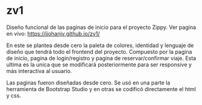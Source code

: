# zv1

Diseño funcional de las paginas de inicio para el proyecto Zippy.
Ver pagina en vivo: https://jjohanjv.github.io/zv1/

En este se plantea desde cero la paleta de colores, identidad y lenguaje de diseño que tendrá todo el frontend del proyecto.
Compuesto por la pagina de inicio, pagina de login/registro y pagina de reservar/confirmar viaje. Esta ultima es la unica que se modificará posteriormente para ser responsive y más interactiva al usuario.

Las paginas fueron diseñadas desde cero. Se usó en una parte la herramienta de Bootstrap Studio y en otras se codificó directamente el html y css.

